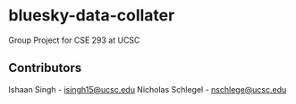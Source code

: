 # bluesky-data-collater
Group Project for CSE 293 at UCSC

## Contributors
Ishaan Singh - isingh15@ucsc.edu
Nicholas Schlegel - nschlege@ucsc.edu 